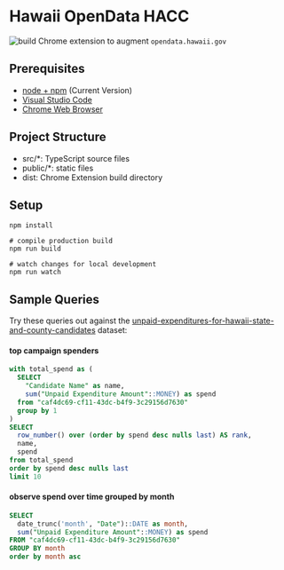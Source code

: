 # Hawaii OpenData HACC
![build](https://github.com/HACC2024/Kettle-Labs/workflows/build/badge.svg)
Chrome extension to augment `opendata.hawaii.gov`

## Prerequisites

* [node + npm](https://nodejs.org/) (Current Version)
* [Visual Studio Code](https://code.visualstudio.com/)
* [Chrome Web Browser](https://www.google.com/chrome/)



## Project Structure

* src/*: TypeScript source files
* public/*: static files
* dist: Chrome Extension build directory

## Setup

```shell
npm install

# compile production build
npm run build

# watch changes for local development
npm run watch
```

## Sample Queries
Try these queries out against the [unpaid-expenditures-for-hawaii-state-and-county-candidates](https://opendata.hawaii.gov/dataset/unpaid-expenditures-for-hawaii-state-and-county-candidates/resource/caf4dc69-cf11-43dc-b4f9-3c29156d7630) dataset:

#### top campaign spenders
```sql
with total_spend as (
  SELECT
    "Candidate Name" as name,
    sum("Unpaid Expenditure Amount"::MONEY) as spend 
  from "caf4dc69-cf11-43dc-b4f9-3c29156d7630" 
  group by 1 
)
SELECT
  row_number() over (order by spend desc nulls last) AS rank,
  name,
  spend 
from total_spend 
order by spend desc nulls last
limit 10
```

#### observe spend over time grouped by month
```sql
SELECT
  date_trunc('month', "Date")::DATE as month,
  sum("Unpaid Expenditure Amount"::MONEY) as spend
FROM "caf4dc69-cf11-43dc-b4f9-3c29156d7630"
GROUP BY month
order by month asc
```